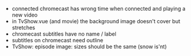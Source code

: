 - connected chromecast has wrong time when connected and playing a new video
- in TvShow.vue (and movie) the background image doesn't cover but stretches
- chromecast subtitles have no name / label
- subtitles on chromecast need outline
- TvShow: episode image: sizes should be the same (snow is'nt)
